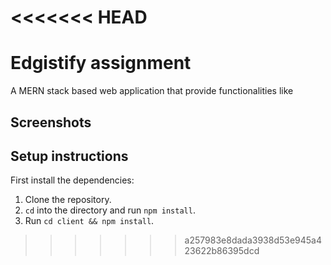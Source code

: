 <<<<<<< HEAD
=======
# Edgistify assignment

A MERN stack based web application that provide functionalities like 

## Screenshots




## Setup instructions 

First install the dependencies:

1. Clone the repository.
2. `cd` into the directory and run `npm install`.
3. Run `cd client && npm install`.

>>>>>>> a257983e8dada3938d53e945a423622b86395dcd
